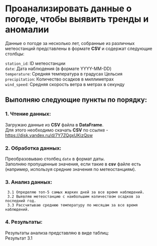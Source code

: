 # Проанализировать данные о погоде, чтобы выявить тренды и аномалии

Данные о погоде за несколько лет, собранные из различных метеостанций представлены в формате **CSV** и содержат следующие столбцы:

`station_id`: ID метеостанции <br>
`date`: Дата наблюдения (в формате YYYY-MM-DD) <br>
`temperature`: Средняя температура в градусах Цельсия <br> 
`precipitation`: Количество осадков в миллиметрах <br>
`wind_speed`: Средняя скорость ветра в метрах в секунду <br>

## Выполняю следующие пункты по порядку:

### 1. Чтение данных:

Загружаю данные из **CSV** файла в **DataFrame**.  <br>
Для этого необходимо скачать **CSV** по ссылке - https://disk.yandex.ru/d/7Y7ZQgxUKizQsw <br>
### 2. Обработка данных:

Преобразовываю столбец `date` в формат даты.<br>
Заполняю пропущенные значения, если такие в **csv** файле есть (например, используя средние значения по метеостанциям).<br>
### 3. Анализ данных:
```
 3.1 Определяю топ-5 самых жарких дней за все время наблюдений.
 3.2 Выявляю метеостанцию с наибольшим количеством осадков за последний год.
 3.3 Рассчитываю среднюю температуру по месяцам за все время наблюдений.
```
### 4. Результаты:<br>

Результаты анализа представляю в виде таблиц:<br>
Результат 3.1<br>
